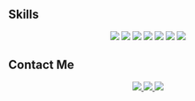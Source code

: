 <h2> Skills</h2>
<p align="center">

  <img src="https://skillicons.dev/icons?i=html" />
  <img src="https://skillicons.dev/icons?i=css" />
  <img src="https://skillicons.dev/icons?i=js" />
  <img src="https://skillicons.dev/icons?i=tailwind" />
  <img src="https://skillicons.dev/icons?i=sass" />
  <img src="https://skillicons.dev/icons?i=react" />
  <img src="https://skillicons.dev/icons?i=redux" />

</p>
<h2> Contact Me</h2>
<p align="center">
  <a href="instagram.com/atiyehh_hsr"><img src="https://skillicons.dev/icons?i=instagram" /> </a>
  <a href="mailto:atiyeh.hoshanfar@gmail.com"><img src="https://skillicons.dev/icons?i=gmail" /> </a>
  <a href="https://github.com/AtiyehHoshanfar"><img src="https://skillicons.dev/icons?i=github" /> </a>
</p>

